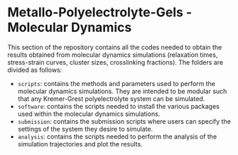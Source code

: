 # Metallo-Polyelectrolyte-Gels - Molecular Dynamics
This section of the repository contains all the codes needed to obtain the results obtained from molecular dynamics simulations (relaxation times, stress-strain curves, cluster sizes, crosslinking fractions). The folders are divided as follows:
* `scripts`: contains the methods and parameters used to perform the molecular dynamics simulations. They are intended to be modular such that any Kremer-Grest polyelectrolyte system can be simulated.
* `software`: contains the scripts needed to install the various packages used within the molecular dynamics simulations.
* `submission`: contains the submission scripts where users can specify the settings of the system they desire to simulate. 
* `analysis`: contains the scripts needed to perform the analysis of the simulation trajectories and plot the results.
